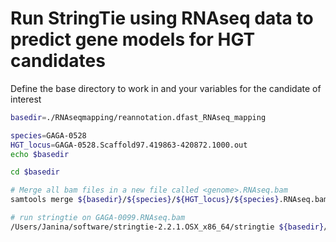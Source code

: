 # Run StringTie using RNAseq data to predict gene models for HGT candidates

Define the base directory to work in and your variables for the candidate of interest
```bash
basedir=./RNAseqmapping/reannotation.dfast_RNAseq_mapping

species=GAGA-0528
HGT_locus=GAGA-0528.Scaffold97.419863-420872.1000.out
echo $basedir

cd $basedir
```

```bash
# Merge all bam files in a new file called <genome>.RNAseq.bam
samtools merge ${basedir}/${species}/${HGT_locus}/${species}.RNAseq.bam ./RNAseq/run_final_keepingbam_pergagaid/GAGA-0099/GAGA-0099.Scaffold20.2658162-2659328.fa/*.bam

# run stringtie on GAGA-0099.RNAseq.bam
/Users/Janina/software/stringtie-2.2.1.OSX_x86_64/stringtie ${basedir}/${species}/${HGT_locus}/mergedRNAseq.bam > ${HGT_locus}.RNAseq.stringtie.gff
```